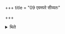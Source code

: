 +++
title = "09 एवमपरे सीव्यतः"

+++

<details><summary>थिते</summary>

9. They stitch round the two western (door-posts) in the same way.  

</details>
